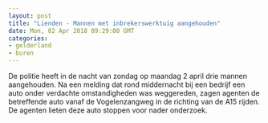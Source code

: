 ```yaml
---
layout: post
title: "Lienden - Mannen met inbrekerswerktuig aangehouden"
date: Mon, 02 Apr 2018 09:29:00 GMT
categories: 
- gelderland 
- buren 
---
```


De politie heeft in de nacht van zondag op maandag 2 april drie mannen aangehouden. Na een melding dat rond middernacht bij een bedrijf een auto onder verdachte omstandigheden was weggereden, zagen agenten de betreffende auto vanaf de Vogelenzangweg in de richting van de A15 rijden. De agenten lieten deze auto stoppen voor nader onderzoek.
